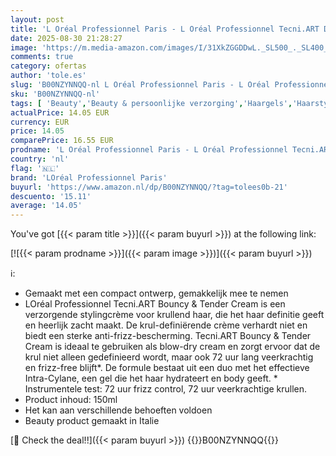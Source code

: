 ```yaml
---
layout: post
title: 'L Oréal Professionnel Paris - L Oréal Professionnel Tecni.ART Dual Stylers Bouncy and Tender 150ml'
date: 2025-08-30 21:28:27
image: 'https://m.media-amazon.com/images/I/31XkZGGDDwL._SL500_._SL400_.jpg'
comments: true
category: ofertas
author: 'tole.es'
slug: 'B00NZYNNQQ-nl L Oréal Professionnel Paris - L Oréal Professionnel...'
sku: 'B00NZYNNQQ-nl'
tags: [ 'Beauty','Beauty & persoonlijke verzorging','Haargels','Haarstylingproducten','Haarverzorging','loréal professionnel paris','🇳🇱', ]
actualPrice: 14.05 EUR
currency: EUR
price: 14.05
comparePrice: 16.55 EUR
prodname: 'L Oréal Professionnel Paris - L Oréal Professionnel Tecni.ART Dual Stylers Bouncy and Tender 150ml'
country: 'nl'
flag: '🇳🇱'
brand: 'LOréal Professionnel Paris'
buyurl: 'https://www.amazon.nl/dp/B00NZYNNQQ/?tag=tolees0b-21'
descuento: '15.11'
average: '14.05'
---
```


You've got [{{< param title >}}]({{< param buyurl >}}) at the following link:

[![{{< param prodname >}}]({{< param image >}})]({{< param buyurl >}})

ℹ️:

- Gemaakt met een compact ontwerp, gemakkelijk mee te nemen
- LOréal Professionnel Tecni.ART Bouncy & Tender Cream is een verzorgende stylingcrème voor krullend haar, die het haar definitie geeft en heerlijk zacht maakt. De krul-definiërende crème verhardt niet en biedt een sterke anti-frizz-bescherming. Tecni.ART Bouncy & Tender Cream is ideaal te gebruiken als blow-dry cream en zorgt ervoor dat de krul niet alleen gedefinieerd wordt, maar ook 72 uur lang veerkrachtig en frizz-free blijft*. De formule bestaat uit een duo met het effectieve Intra-Cylane, een gel die het haar hydrateert en body geeft. * Instrumentele test: 72 uur frizz control, 72 uur veerkrachtige krullen.
- Product inhoud: 150ml
- Het kan aan verschillende behoeften voldoen
- Beauty product gemaakt in Italie

[🛒 Check the deal!!]({{< param buyurl >}})
{{<world>}}B00NZYNNQQ{{</world>}}

